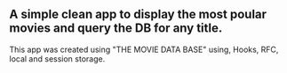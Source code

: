

## A simple clean app to display the most poular movies and query the DB for any title.
This app was created using "THE MOVIE DATA BASE" using, Hooks, RFC, local and session storage. 





